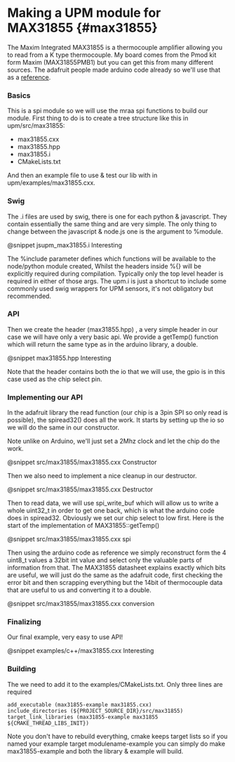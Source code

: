 Making a UPM module for MAX31855                         {#max31855}
================================

The Maxim Integrated MAX31855 is a thermocouple amplifier allowing you to read
from a K type thermocouple. My board comes from the Pmod kit form Maxim
(MAX31855PMB1) but you can get this from many different sources. The adafruit
people made arduino code already so we'll use that as a
[reference](https://github.com/adafruit/Adafruit-MAX31855-library/blob/master/Adafruit_MAX31855.cpp).

### Basics

This is a spi module so we will use the mraa spi functions to build our module.
First thing to do is to create a tree structure like this in upm/src/max31855:

* max31855.cxx
* max31855.hpp
* max31855.i
* CMakeLists.txt

And then an example file to use & test our lib with in upm/examples/max31855.cxx.

### Swig

The .i files are used by swig, there is one for each python & javascript. They
contain essentially the same thing and are very simple. The only thing to
change between the javascript & node.js one is the argument to %module.

@snippet jsupm_max31855.i Interesting

The %include parameter defines which functions will be available to the
node/python module created, Whilst the headers inside %{} will be explicitly
required during compilation. Typically only the top level header is required in
either of those args. The upm.i is just a shortcut to include some commonly
used swig wrappers for UPM sensors, it's not obligatory but recommended.

### API

Then we create the header (max31855.hpp) , a very simple header in our case we
will have only a very basic api. We provide a getTemp() function which will
return the same type as in the arduino library, a double.

@snippet max31855.hpp Interesting

Note that the header contains both the io that we will use, the gpio is in this
case used as the chip select pin.

### Implementing our API

In the adafruit library the read function (our chip is a 3pin SPI so only read
is possible), the spiread32() does all the work. It starts by setting up the io
so we will do the same in our constructor.

Note unlike on Arduino, we'll just set a 2Mhz clock and let the chip do the
work.

@snippet src/max31855/max31855.cxx Constructor

Then we also need to implement a nice cleanup in our destructor.

@snippet src/max31855/max31855.cxx Destructor

Then to read data, we will use spi_write_buf which will allow us to write a
whole uint32_t in order to get one back, which is what the arduino code does in
spiread32. Obviously we set our chip select to low first. Here is the start of
the implementation of MAX31855::getTemp()

@snippet src/max31855/max31855.cxx spi

Then using the arduino code as reference we simply reconstruct form the 4
uint8_t values a 32bit int value and select only the valuable parts of
information from that. The MAX31855 datasheet explains exactly which bits are
useful, we will just do the same as the adafruit code, first checking the error
bit and then scrapping everything but the 14bit of thermocouple data that are
useful to us and converting it to a double.

@snippet src/max31855/max31855.cxx conversion

### Finalizing

Our final example, very easy to use API!

@snippet examples/c++/max31855.cxx Interesting

### Building

The we need to add it to the examples/CMakeLists.txt. Only three lines are required

~~~~~~~~~~~
add_executable (max31855-example max31855.cxx)
include_directories (${PROJECT_SOURCE_DIR}/src/max31855)
target_link_libraries (max31855-example max31855 ${CMAKE_THREAD_LIBS_INIT})
~~~~~~~~~~~

Note you don't have to rebuild everything, cmake keeps target lists so if you
named your example target modulename-example you can simply do make
max31855-example and both the library & example will build.
